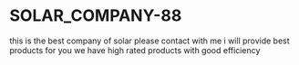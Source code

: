 # SOLAR_COMPANY-88
this is the best company of solar please contact with me i will provide best products for you
we have high rated products with good efficiency
